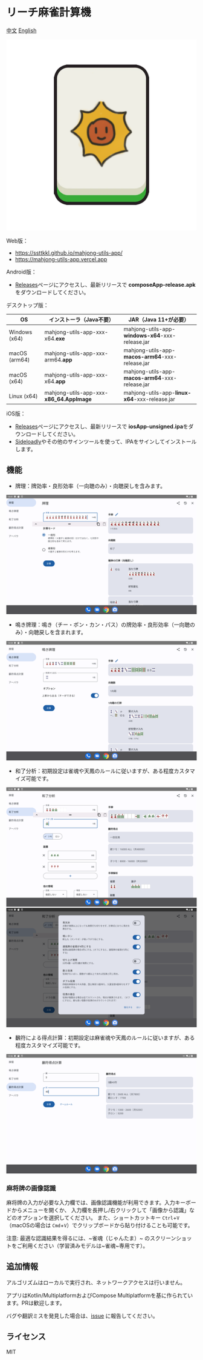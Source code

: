 リーチ麻雀計算機
======

[中文](README-ZH.md) [English](README.md)

![icon](fastlane/metadata/android/zh-CN/images/icon.png)

Web版：

- https://ssttkkl.github.io/mahjong-utils-app/
- https://mahjong-utils-app.vercel.app

Android版：

- [Releases](https://github.com/ssttkkl/mahjong-utils-app/releases)ページにアクセスし、最新リリースで
  **composeApp-release.apk**をダウンロードしてください。

デスクトップ版：

| OS            | インストーラ（Java不要）                            | JAR（Java 11+が必要）                                  |
|---------------|-------------------------------------------|---------------------------------------------------|
| Windows (x64) | mahjong-utils-app-xxx-x64.**exe**         | mahjong-utils-app-**windows-x64**-xxx-release.jar |
| macOS (arm64) | mahjong-utils-app-xxx-arm64.**app**       | mahjong-utils-app-**macos-arm64**-xxx-release.jar |
| macOS (x64)   | mahjong-utils-app-xxx-x64.**app**         | mahjong-utils-app-**macos-arm64**-xxx-release.jar |
| Linux (x64)   | mahjong-utils-app-xxx-**x86_64.AppImage** | mahjong-utils-app-**linux-x64**-xxx-release.jar   |

iOS版：

- [Releases](https://github.com/ssttkkl/mahjong-utils-app/releases)ページにアクセスし、最新リリースで
  **iosApp-unsigned.ipa**をダウンロードしてください。
- [Sideloadly](https://sideloadly.io/)やその他のサインツールを使って、IPAをサインしてインストールします。

## 機能

- 牌理：牌効率・良形効率（一向聴のみ）・向聴戻しを含みます。

![手牌効率](fastlane/metadata/android/ja-JP/images/tenInchScreenshots/1.png)

- 鳴き牌理：鳴き（チー・ポン・カン・パス）の牌効率・良形効率（一向聴のみ）・向聴戻しを含まれます。

![鳴き手効率](fastlane/metadata/android/ja-JP/images/tenInchScreenshots/2.png)

- 和了分析：初期設定は雀魂や天鳳のルールに従いますが、ある程度カスタマイズ可能です。

![和了分析](fastlane/metadata/android/ja-JP/images/tenInchScreenshots/4.png)  
![ルールのカスタマイズ](fastlane/metadata/android/ja-JP/images/tenInchScreenshots/7.png)

- 飜符による得点計算：初期設定は麻雀魂や天鳳のルールに従いますが、ある程度カスタマイズ可能です。

![飜符による得点計算](fastlane/metadata/android/ja-JP/images/tenInchScreenshots/5.png)

### 麻将牌の画像認識

麻将牌の入力が必要な入力欄では、画像認識機能が利用できます。入力キーボードからメニューを開くか、
入力欄を長押し/右クリックして「画像から認識」などのオプションを選択してください。
また、ショートカットキー `Ctrl`+`V`（macOSの場合は `Cmd`+`V`）でクリップボードから貼り付けることも可能です。

注意: 最適な認識結果を得るには、~雀魂（じゃんたま）~
のスクリーンショットをご利用ください（学習済みモデルは~雀魂~専用です）。

## 追加情報

アルゴリズムはローカルで実行され、ネットワークアクセスは行いません。

アプリはKotlin/MultiplatformおよびCompose Multiplatformを基に作られています。PRは歓迎します。

バグや翻訳ミスを発見した場合は、[issue](https://github.com/ssttkkl/mahjong-utils-app/issues)
に報告してください。

## ライセンス

MIT
